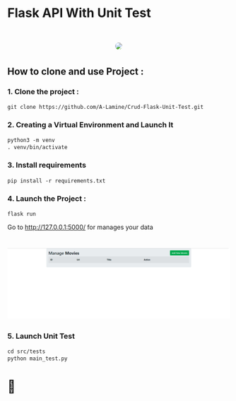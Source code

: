 # Flask API With Unit Test

<h1 align="center">
    <img src="https://upload.wikimedia.org/wikipedia/commons/thumb/3/3c/Flask_logo.svg/1200px-Flask_logo.svg.png" style="background:white; border-radius:20px">
</h1>

## How to clone and use Project :
### 1. Clone the project :
    git clone https://github.com/A-Lamine/Crud-Flask-Unit-Test.git
### 2. Creating a Virtual Environment and Launch It
    python3 -m venv
    . venv/bin/activate
### 3. Install requirements
    pip install -r requirements.txt
### 4. Launch the Project :
    flask run
Go to http://127.0.0.1:5000/ for manages your data
 <h1 align="center">
    <img src="./src/img/Localhost.png">
</h1>

### 5. Launch Unit Test
    cd src/tests
    python main_test.py

# :call_me_hand:

